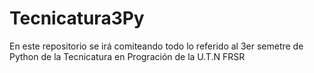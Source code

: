 # Tecnicatura3Py
En este repositorio se irá comiteando todo lo referido al 3er semetre de Python de la Tecnicatura en Progración de la  U.T.N FRSR

